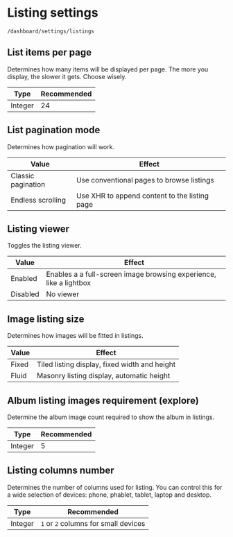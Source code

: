# Listing settings

`/dashboard/settings/listings`

## List items per page

Determines how many items will be displayed per page. The more you display, the slower it gets. Choose wisely.

| Type  | Recommended  |
|---|---|
| Integer  | 24  |

## List pagination mode

Determines how pagination will work.

| Value  | Effect  |
|---|---|
| Classic pagination  | Use conventional pages to browse listings  |
| Endless scrolling  | Use XHR to append content to the listing page  |

## Listing viewer

Toggles the listing viewer.

| Value  | Effect  |
|---|---|
| Enabled  | Enables a a full-screen image browsing experience, like a lightbox  |
| Disabled  | No viewer |

## Image listing size

Determines how images will be fitted in listings.

| Value  | Effect  |
|---|---|
| Fixed  | Tiled listing display, fixed width and height |
| Fluid  | Masonry listing display, automatic height |

## Album listing images requirement (explore)

Determine the album image count required to show the album in listings.

| Type  | Recommended  |
|---|---|
| Integer  | 5  |

## Listing columns number

Determines the number of columns used for listing. You can control this for a wide selection of devices: phone, phablet, tablet, laptop and desktop.

| Type  | Recommended  |
|---|---|
| Integer  | `1` or `2` columns for small devices  |
